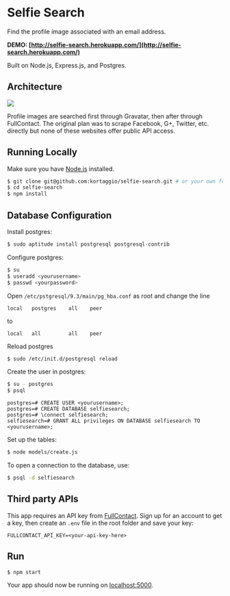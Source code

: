 # Selfie Search

Find the profile image associated with an email address.

**DEMO: [http://selfie-search.herokuapp.com/](http://selfie-search.herokuapp.com/)**

Built on Node.js, Express.js, and Postgres.

## Architecture

[![](http://i.imgur.com/oH1KY2b.png)](https://docs.google.com/drawings/d/1WOe29v3Ka4zwd5yDdRu7bBWAjWM1eoS1wPpJVAo4YSE)

Profile images are searched first through Gravatar, then after through FullContact. The original plan was to scrape Facebook, G+, Twitter, etc. directly but none of these websites offer public API access.

## Running Locally

Make sure you have [Node.js](http://nodejs.org/) installed.

```sh
$ git clone git@github.com:kortaggio/selfie-search.git # or your own fork
$ cd selfie-search
$ npm install
```

## Database Configuration

Install postgres:

```sh
$ sudo aptitude install postgresql postgresql-contrib
```

Configure postgres:

```sh
$ su
$ useradd <yourusername>
$ passwd <yourpassword>
```

Open `/etc/pstgresql/9.3/main/pg_hba.conf` as root and change the line

	local   postgres    all    peer

to

	local   all         all    peer

Reload postgres

```sh
$ sudo /etc/init.d/postgresql reload
```

Create the user in postgres:

```sh
$ su - postgres
$ psql
```

```
postgres=# CREATE USER <yourusername>;
postgres=# CREATE DATABASE selfiesearch;
postgres=# \connect selfiesearch;
selfiesearch=# GRANT ALL privileges ON DATABASE selfiesearch TO <yourusername>;
```

Set up the tables:

```sh
$ node models/create.js
```

To open a connection to the database, use:

```sh
$ psql -d selfiesearch
```

## Third party APIs

This app requires an API key from [FullContact](https://www.fullcontact.com/). Sign up for an account to get a key, then create an `.env` file in the root folder and save your key:

	FULLCONTACT_API_KEY=<your-api-key-here>


## Run

```sh
$ npm start
```

Your app should now be running on [localhost:5000](http://localhost:5000/).

